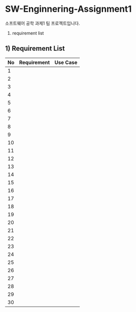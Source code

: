 # SW-Enginnering-Assignment1
소프트웨어 공학 과제1 팀 프로젝트입니다.

1) requirement list
## 1) Requirement List

| No | Requirement | Use Case |
|----|-------------|----------|
| 1  |             |          |
| 2  |             |          |
| 3  |             |          |
| 4  |             |          |
| 5  |             |          |
| 6  |             |          |
| 7  |             |          |
| 8  |             |          |
| 9  |             |          |
| 10 |             |          |
| 11 |             |          |
| 12 |             |          |
| 13 |             |          |
| 14 |             |          |
| 15 |             |          |
| 16 |             |          |
| 17 |             |          |
| 18 |             |          |
| 19 |             |          |
| 20 |             |          |
| 21 |             |          |
| 22 |             |          |
| 23 |             |          |
| 24 |             |          |
| 25 |             |          |
| 26 |             |          |
| 27 |             |          |
| 28 |             |          |
| 29 |             |          |
| 30 |             |          |
